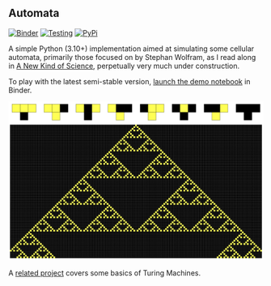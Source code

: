 ## Automata

[![Binder](https://mybinder.org/badge_logo.svg)](https://mybinder.org/v2/gh/orome/automata-py.git/main/?urlpath=lab/tree/demo.ipynb)
[![Testing](https://github.com/orome/automata-py/actions/workflows/test-and-deploy.yml/badge.svg?branch=main)](https://github.com/orome/automata-py/actions/workflows/test-and-deploy.yml)
[![PyPi](https://img.shields.io/pypi/v/automata-py.svg)](https://pypi.python.org/pypi/automata-py)

A simple Python (3.10+) implementation aimed at simulating some cellular automata,
primarily those focused on by Stephan Wolfram, 
as I read along in [A New Kind of Science](https://www.wolframscience.com/nks/p315--the-intrinsic-generation-of-randomness/),
perpetually very much under construction. 

To play with the latest semi-stable version, 
[launch the demo notebook](https://mybinder.org/v2/gh/orome/automata-py.git/main/?urlpath=lab/tree/demo.ipynb) 
in Binder.

![Example display](https://raw.githubusercontent.com/orome/automata-py/main/docs/readme_eg.png)

A [related project](https://github.com/orome/turing-py) covers some basics of Turing Machines.
